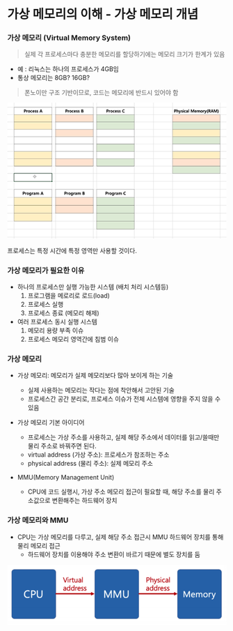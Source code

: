 # 가상 메모리의 이해 - 가상 메모리 개념



### 가상 메모리 (Virtual Memory System)

> 실제 각 프로세스마다 충분한 메모리를 할당하기에는 메모리 크기가 한계가 있음

- 예 : 리눅스는 하나의 프로세스가 4GB임
- 통상 메모리는 8GB? 16GB?

> 폰노이만 구조 기반이므로, 코드는 메모리에 반드시 있어야 함



![img](../image/os_image41.png)

 프로세스는 특정 시간에 특정 영역만 사용할 것이다.



### 가상 메모리가 필요한 이유

- 하나의 프로세스만 실행 가능한 시스템 (배치 처리 시스템등)
  1. 프로그램을 메로리로 로드(load)
  2. 프로세스 실행
  3. 프로세스 종료 (메모리 해제)
- 여러 프로세스 동시 실행 시스템
  1. 메모리 용량 부족 이슈
  2. 프로세스 메모리 영역간에 침범 이슈



### 가상 메모리

- 가상 메모리: 메모리가 실제 메모리보다 많아 보이게 하는 기술 
  - 실제 사용하는 메모리는 작다는 점에 착안해서 고안된 기술 
  - 프로세스간 공간 분리로, 프로세스 이슈가 전체 시스템에 영향을 주지 않을 수 있음

- 가상 메모리 기본 아이디어 
  - 프로세스는 가상 주소를 사용하고, 실제 해당 주소에서 데이터를 읽고/쓸때만 물리 주소로 바꿔주면 된다. 
  - virtual address (가상 주소): 프로세스가 참조하는 주소 
  - physical address (물리 주소): 실제 메모리 주소 
- MMU(Memory Management Unit) 
  - CPU에 코드 실행시, 가상 주소 메모리 접근이 필요할 때, 해당 주소를 물리 주소값으로 변환해주는 하드웨어 장치



### 가상 메모리와 MMU

- CPU는 가상 메모리를 다루고, 실제 해당 주소 접근시 MMU 하드웨어 장치를 통해 물리 메모리 접근
  - 하드웨어 장치를 이용해야 주소 변환이 바르기 때문에 별도 장치를 둠

![img](../image/os_image42.png)